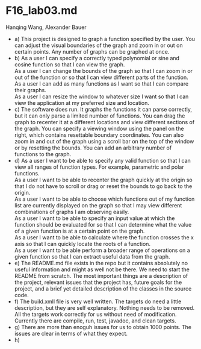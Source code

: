 # F16_lab03.md
Hanqing Wang, Alexander Bauer
* a) This project is designed to graph a function specified by the user. You can adjust the visual boundaries of the graph and zoom in or out on certain points. Any number of graphs can be graphed at once.
* b) As a user I can specify a correctly typed polynomial or sine and cosine function so that I can view the graph. <br/>
As a user I can change the bounds of the graph so that I can zoom in or out of the function or so that I can view different parts of the function. <br/>
As a user I can add as many functions as I want so that I can compare their graphs.<br/>
As a user I can resize the window to whatever size I want so that I can view the application at my preferred size and location.<br/>
* c) The software does run. It graphs the functions it can parse correctly, but it can only parse a limited number of functions. You can drag the graph to recenter it at a different locations and view different sections of the graph. You can specify a viewing window using the panel on the right, which contains resettable boundary coordinates. You can also zoom in and out of the graph using a scroll bar on the top of the window or by resetting the bounds. You can add an arbitrary number of functions to the graph.
* d) As a user I want to be able to specify any valid function so that I can view all ranges of function types. For example, parametric and polar functions.<br/>
As a user I want to be able to recenter the graph quickly at the origin so that I do not have to scroll or drag or reset the bounds to go back to the origin.<br/>
As a user I want to be able to choose which functions out of my function list are currently displayed on the graph so that I may view different combinations of graphs I am observing easily.<br/>
As a user I want to be able to specify an input value at which the function should be evaluated for so that I can determine what the value of a given function is at a certain point on the graph.<br/>
As a user I want to be able to calculate where the function crosses the x axis so that I can quickly locate the roots of a function.<br/>
As a user I want to be able perform a broader range of operations on a given function so that I can extract useful data from the graph.<br/>
* e) The README.md file exists in the repo but it contains absolutely no useful information and might as well not be there. We need to start the README from scratch. The most important things are a description of the project, relevant issues that the project has, future goals for the project, and a brief yet detailed description of the classes in the source code.
* f) The build.xmll file is very well written. The targets do need a little description, but they are self explanatory. Nothing needs to be removed. All the targets work correctly for us without need of modification. Currently there are compile, run, test, javadoc, and clean targets.
* g) There are more than enoguh issues for us to obtain 1000 points. The issues are clear in terms of what they expect.
* h)

